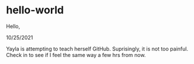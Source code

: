 # hello-world

Hello, 

10/25/2021

Yayla is attempting to teach herself GitHub. Suprisingly, it is not too painful. Check in to see if I feel the same way a few hrs from now. 

